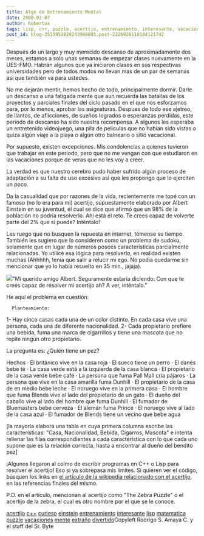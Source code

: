```yaml
---
title: Algo de Entrenamiento Mental
date: 2008-02-07
author: Robertux
tags: lisp, c++, puzzle, acertijo, entrenamiento, interesante, vacaciones, matematica, einstein, curioso
post_id: blog-3515952828243908885.post-2226928118184121742
---
```


Después de un largo y muy merecido descanso de aproximadamente dos meses,
      estamos a solo unas semanas de empezar clases nuevamente en la UES-FMO. Habrán algunos que ya
      iniciaron clases en sus respectivas universidades pero de todos modos no llevan mas de un par
      de semanas asi que también va para ustedes.

No me dejarán mentir, hemos
      hecho de todo, principalmente dormir. Darle un descanso a una fatigada mente que aun recuerda
      las batallas de los proyectos y parciales finales del ciclo pasado en el que nos esforzamos
      para, por lo menos, aprobar las asignaturas. Despues de todo ese ajetreo, de llantos, de
      aflicciones, de sueños logrados o esperanzas perdidas, este período de descanso ha sido
      nuestra recompensa. A algunos les esperaba un entretenido videojuego, una pila de peliculas
      que no habian sido vistas o quiza algún viaje a la playa o algún otro balneario o sitio
      vacacional.

Por supuesto, existen excepciones. Mis condolencias a
      quienes tuvieron que trabajar en este periodo, pero que no me vengan con que estudiaron en las
      vacaciones porque de veras que no les voy a creer.

La verdad es que
      nuestro cerebro pudo haber sufrido algún proceso de adaptación a su falta de uso excesivo asi
      que les propongo que lo ejerciten un poco.

Da la casualidad que por
      razones de la vida, recientemente me topé con un famoso (no lo era para mi) acertijo,
      supuestamente elaborado por Albert Einstein en su juventud, el cual se dice que afirmó que un
      98% de la población no podría resolverlo. Ahi está el reto. Te crees capaz de volverte parte
      del 2% que si puede? Inténtalo!

Les ruego que no busquen la repuesta en
      internet, tómense su tiempo. También les sugiero que lo consideren como un problema de sudoku,
      solamente que en lugar de números posees características parcialmente relacionadas. Yo utilicé
      esa lógica para resolverlo, en realidad existen muchas (Ahhhhh, tenía que salir a relucir mi
      ego. No podía quedarme sin mencionar que yo lo había resuelto en 35 min., jajaja).

[![](http://bp3.blogger.com/_jH77WNrMVRA/R6qxGO__NOI/AAAAAAAAAgk/2cXbnD2sVG0/s320/Albert_Einstein_Head.jpg)](http://bp3.blogger.com/_jH77WNrMVRA/R6qxGO__NOI/AAAAAAAAAgk/2cXbnD2sVG0/s1600-h/Albert_Einstein_Head.jpg)"Mi querido amigo Albert.
      Seguramente estaría diciendo: Con que te crees capaz de resolver mi acertijo ah? A ver,
      inténtalo."

He aquí el problema
      en cuestión:

      Planteamiento:
1- Hay cinco casas cada una de un color distinto.
      En cada casa vive una persona, cada una de diferente nacionalidad.
2- Cada
      propietario prefiere una bebida, fuma una marca de cigarrillos y tiene una mascota que no
      repite ningún otro propietario.

La pregunta
      es:
¿Quién
      tiene un pez?

Hechos
· El británico vive en la
      casa roja
· El sueco tiene un perro
· El danés bebe té
· La
      casa verde está a la izquierda de la casa blanca
· El propietario de la casa verde
      bebe café
· La persona que fuma Pall Mall cría pájaros
· La persona que
      vive en la casa amarilla fuma Dunhill
· El propietario de la casa de en medio bebe
      leche
· El noruego vive en la primera casa
· El hombre que fuma Blends
      vive al lado del propietario de un gato
· El dueño del caballo vive al lado del
      hombre que fuma Dunhill
· El fumador de Bluemasters bebe cerveza
· El
      alemán fuma Prince
· El noruego vive al lado de la casa azul
· El
      fumador de Blends tiene un vecino que bebe agua

[la mayoría elabora una tabla en cuya primera
      columna escribe las características: "Casa, Nacionalidad, Bebida, Cigarros, Mascota" e intenta
      rellenar las filas correspondientes a cada característica con lo que cada uno supone que es la
      relación correcta, hasta a encontrar al dueño del bendito pez]

¡Algunos
      llegaron al colmo de escribir programas en C++ o Lisp para resolver el acertijo! Eso si ya
      sobrepasa mis limites. Si quieren ver el código, búsquen los links en [el artículo de la wikipedia relacionado con el acertijo](http://en.wikipedia.org/wiki/Zebra_Puzzle), en las referencias finales del mismo.

P.D.
      en el artículo, mencionan al acertijo como "The Zebra Puzzle" o el acertijo de la zebra, el
      cual es otro nombre por el que se le conoce.

[acertijo](http://www.blogalaxia.com/tags/acertijo) [c++](http://www.blogalaxia.com/tags/c++) [curioso](http://www.blogalaxia.com/tags/curioso) [einstein](http://www.blogalaxia.com/tags/einstein) [entrenamiento](http://www.blogalaxia.com/tags/entrenamiento) [interesante](http://www.blogalaxia.com/tags/interesante) [lisp](http://www.blogalaxia.com/tags/lisp) [matematica](http://www.blogalaxia.com/tags/matematica)
[puzzle](http://www.blogalaxia.com/tags/puzzle) [vacaciones](http://www.blogalaxia.com/tags/vacaciones) [mente](http://www.blogalaxia.com/tags/mente) [extraño](http://www.blogalaxia.com/tags/extrano) [divertido](http://www.blogalaxia.com/tags/divertido)Copyleft Rodrigo S. Amaya C. y el staff del Sr.
      Byte
